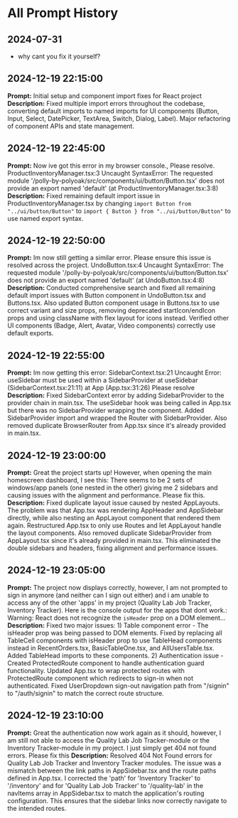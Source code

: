 # All Prompt History

## 2024-07-31

- why cant you fix it yourself? 

## 2024-12-19 22:15:00
**Prompt:** Initial setup and component import fixes for React project
**Description:** Fixed multiple import errors throughout the codebase, converting default imports to named imports for UI components (Button, Input, Select, DatePicker, TextArea, Switch, Dialog, Label). Major refactoring of component APIs and state management.

## 2024-12-19 22:45:00
**Prompt:** Now ive got this error in my browser console., Please resolve. ProductInventoryManager.tsx:3 Uncaught SyntaxError: The requested module '/polly-by-polyoak/src/components/ui/button/Button.tsx' does not provide an export named 'default' (at ProductInventoryManager.tsx:3:8)
**Description:** Fixed remaining default import issue in ProductInventoryManager.tsx by changing `import Button from "../ui/button/Button"` to `import { Button } from "../ui/button/Button"` to use named export syntax.

## 2024-12-19 22:50:00
**Prompt:** Im now still getting a similar error. Please ensure this issue is resolved across the project. UndoButton.tsx:4 Uncaught SyntaxError: The requested module '/polly-by-polyoak/src/components/ui/button/Button.tsx' does not provide an export named 'default' (at UndoButton.tsx:4:8)
**Description:** Conducted comprehensive search and fixed all remaining default import issues with Button component in UndoButton.tsx and Buttons.tsx. Also updated Button component usage in Buttons.tsx to use correct variant and size props, removing deprecated startIcon/endIcon props and using className with flex layout for icons instead. Verified other UI components (Badge, Alert, Avatar, Video components) correctly use default exports.

## 2024-12-19 22:55:00
**Prompt:** Im now getting this error: SidebarContext.tsx:21 Uncaught Error: useSidebar must be used within a SidebarProvider at useSidebar (SidebarContext.tsx:21:11) at App (App.tsx:31:26) Please resolve
**Description:** Fixed SidebarContext error by adding SidebarProvider to the provider chain in main.tsx. The useSidebar hook was being called in App.tsx but there was no SidebarProvider wrapping the component. Added SidebarProvider import and wrapped the Router with SidebarProvider. Also removed duplicate BrowserRouter from App.tsx since it's already provided in main.tsx. 

## 2024-12-19 23:00:00
**Prompt:** Great the project starts up! However, when opening the main homescreen dashboard, I see this: There seems to be 2 sets of windows/app panels (one nested in the other) giving me 2 sidebars and causing issues with the alignment and performance. Please fix this.
**Description:** Fixed duplicate layout issue caused by nested AppLayouts. The problem was that App.tsx was rendering AppHeader and AppSidebar directly, while also nesting an AppLayout component that rendered them again. Restructured App.tsx to only use Routes and let AppLayout handle the layout components. Also removed duplicate SidebarProvider from AppLayout.tsx since it's already provided in main.tsx. This eliminated the double sidebars and headers, fixing alignment and performance issues. 

## 2024-12-19 23:05:00
**Prompt:** The project now displays correctly, however, I am not prompted to sign in anymore (and neither can I sign out either) and i am unable to access any of the other 'apps' in my project (Quality Lab Job Tracker, Inventory Tracker). Here is the console output for the apps that dont work.: Warning: React does not recognize the `isHeader` prop on a DOM element...
**Description:** Fixed two major issues: 1) Table component error - The isHeader prop was being passed to DOM elements. Fixed by replacing all TableCell components with isHeader prop to use TableHead components instead in RecentOrders.tsx, BasicTableOne.tsx, and AllUsersTable.tsx. Added TableHead imports to these components. 2) Authentication issue - Created ProtectedRoute component to handle authentication guard functionality. Updated App.tsx to wrap protected routes with ProtectedRoute component which redirects to sign-in when not authenticated. Fixed UserDropdown sign-out navigation path from "/signin" to "/auth/signin" to match the correct route structure. 

## 2024-12-19 23:10:00
**Prompt:** Great the authentication now work again as it should, however, I am still not able to access the Quality Lab Job Tracker-module or the Inventory Tracker-module in my project. I just simply get 404 not found errors. Please fix this
**Description:** Resolved 404 Not Found errors for Quality Lab Job Tracker and Inventory Tracker modules. The issue was a mismatch between the link paths in AppSidebar.tsx and the route paths defined in App.tsx. I corrected the 'path' for 'Inventory Tracker' to '/inventory' and for 'Quality Lab Job Tracker' to '/quality-lab' in the navItems array in AppSidebar.tsx to match the application's routing configuration. This ensures that the sidebar links now correctly navigate to the intended routes. 